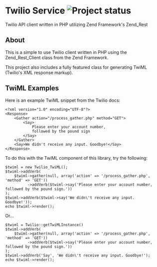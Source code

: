 # Twilio Service ![Project status](http://stillmaintained.com/leek/twilio-zf-service.png)
Twilio API client written in PHP utilizing Zend Framework's Zend_Rest

## About

This is a simple to use Twilio client written in PHP using the Zend_Rest_Client class from the Zend Framework.

This project also includes a fully featured class for generating TwiML (Twilio's XML response markup).

## TwiML Examples

Here is an example TwiML snippet from the Twilio docs:

    <?xml version="1.0" encoding="UTF-8"?>  
    <Response>  
        <Gather action="/process_gather.php" method="GET">  
            <Say>  
                Please enter your account number,   
                followed by the pound sign  
            </Say>  
        </Gather>  
        <Say>We didn't receive any input. Goodbye!</Say>  
    </Response>
    
To do this with the TwiML component of this library, try the following:

    $twiml = new Twilio_TwiML();
    $twiml->addVerb(
        $twiml->gather(null, array('action' => '/process_gather.php', 'method' => 'GET'))
              ->addVerb($twiml->say('Please enter your account number, followed by the pound sign.'))
    );
    $twiml->addVerb($twiml->say('We didn\'t receive any input. Goodbye!'));
    echo $twiml->render();

Or...

    $twiml = Twilio::getTwiMLInstance()
    $twiml->addVerb(
        $twiml->gather(null, array('action' => '/process_gather.php', 'method' => 'GET'))
              ->addVerb($twiml->say('Please enter your account number, followed by the pound sign.'))
    );
    $twiml->addVerb('Say', 'We didn\'t receive any input. Goodbye!'); 
    echo $twiml->render();